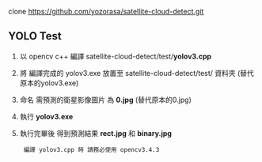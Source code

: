 clone https://github.com/yozorasa/satellite-cloud-detect.git

## YOLO Test

1. 以 opencv c++ 編譯 satellite-cloud-detect/test/**yolov3.cpp**
2. 將 編譯完成的 yolov3.exe 放置至 satellite-cloud-detect/test/ 資料夾 (替代原本的yolov3.exe)
3. 命名 需預測的衛星影像圖片 為 **0.jpg** (替代原本的0.jpg)
4. 執行 **yolov3.exe**
5. 執行完畢後 得到預測結果 **rect.jpg** 和 **binary.jpg**

        編譯 yolov3.cpp 時 請務必使用 opencv3.4.3
